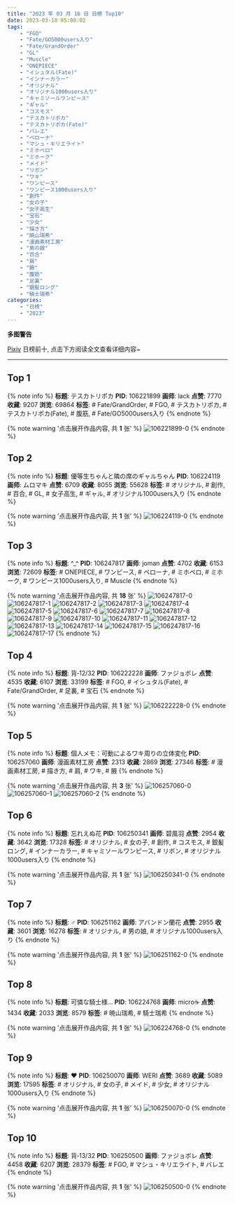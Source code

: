 ```yaml
---
title: "2023 年 03 月 16 日 日榜 Top10"
date: 2023-03-18 05:08:02
tags:
    - "FGO"
    - "Fate/GO5000users入り"
    - "Fate/GrandOrder"
    - "GL"
    - "Muscle"
    - "ONEPIECE"
    - "イシュタル(Fate)"
    - "インナーカラー"
    - "オリジナル"
    - "オリジナル1000users入り"
    - "キャミソールワンピース"
    - "ギャル"
    - "コスモス"
    - "テスカトリポカ"
    - "テスカトリポカ(Fate)"
    - "バレエ"
    - "ペローナ"
    - "マシュ・キリエライト"
    - "ミホペロ"
    - "ミホーク"
    - "メイド"
    - "リボン"
    - "ワキ"
    - "ワンピース"
    - "ワンピース1000users入り"
    - "創作"
    - "女の子"
    - "女子高生"
    - "宝石"
    - "少女"
    - "描き方"
    - "暁山瑞希"
    - "漫画素材工房"
    - "男の娘"
    - "百合"
    - "肩"
    - "腋"
    - "腹筋"
    - "足裏"
    - "銀髪ロング"
    - "騎士瑞希"
categories:
    - "日榜"
    - "2023"
---
```


<i class="fa fa-triangle-exclamation"></i>**多图警告**<i class="fa fa-triangle-exclamation"></i>

[Pixiv](https://www.pixiv.net/) 日榜前十, 点击下方阅读全文查看详细内容~

<!-- more -->

---

## Top 1

{% note info %}
**标题**: テスカトリポカ
**PID**: 106221899 **画师**: lack
**点赞**: 7770 **收藏**: 9207 **浏览**: 69864
**标签**: # Fate/GrandOrder, # FGO, # テスカトリポカ, # テスカトリポカ(Fate), # 腹筋, # Fate/GO5000users入り
{% endnote %}

{% note warning '点击展开作品内容, 共 **1** 张' %}
![106221899-0](https://i.pixiv.re/img-original/img/2023/03/15/00/02/07/106221899_p0.png)
{% endnote %}

## Top 2

{% note info %}
**标题**: 優等生ちゃんと隣の席のギャルちゃん
**PID**: 106224119 **画师**: ムロマキ
**点赞**: 6709 **收藏**: 8055 **浏览**: 55628
**标签**: # オリジナル, # 創作, # 百合, # GL, # 女子高生, # ギャル, # オリジナル1000users入り
{% endnote %}

{% note warning '点击展开作品内容, 共 **1** 张' %}
![106224119-0](https://i.pixiv.re/img-original/img/2023/03/15/01/10/18/106224119_p0.jpg)
{% endnote %}

## Top 3

{% note info %}
**标题**: ^_^
**PID**: 106247817 **画师**: joman
**点赞**: 4702 **收藏**: 6153 **浏览**: 72609
**标签**: # ONEPIECE, # ワンピース, # ペローナ, # ミホペロ, # ミホーク, # ワンピース1000users入り, # Muscle
{% endnote %}

{% note warning '点击展开作品内容, 共 **18** 张' %}
![106247817-0](https://i.pixiv.re/img-original/img/2023/03/15/22/54/03/106247817_p0.png)
![106247817-1](https://i.pixiv.re/img-original/img/2023/03/15/22/54/03/106247817_p1.png)
![106247817-2](https://i.pixiv.re/img-original/img/2023/03/15/22/54/03/106247817_p2.png)
![106247817-3](https://i.pixiv.re/img-original/img/2023/03/15/22/54/03/106247817_p3.png)
![106247817-4](https://i.pixiv.re/img-original/img/2023/03/15/22/54/03/106247817_p4.png)
![106247817-5](https://i.pixiv.re/img-original/img/2023/03/15/22/54/03/106247817_p5.png)
![106247817-6](https://i.pixiv.re/img-original/img/2023/03/15/22/54/03/106247817_p6.png)
![106247817-7](https://i.pixiv.re/img-original/img/2023/03/15/22/54/03/106247817_p7.png)
![106247817-8](https://i.pixiv.re/img-original/img/2023/03/15/22/54/03/106247817_p8.png)
![106247817-9](https://i.pixiv.re/img-original/img/2023/03/15/22/54/03/106247817_p9.png)
![106247817-10](https://i.pixiv.re/img-original/img/2023/03/15/22/54/03/106247817_p10.png)
![106247817-11](https://i.pixiv.re/img-original/img/2023/03/15/22/54/03/106247817_p11.png)
![106247817-12](https://i.pixiv.re/img-original/img/2023/03/15/22/54/03/106247817_p12.png)
![106247817-13](https://i.pixiv.re/img-original/img/2023/03/15/22/54/03/106247817_p13.png)
![106247817-14](https://i.pixiv.re/img-original/img/2023/03/15/22/54/03/106247817_p14.png)
![106247817-15](https://i.pixiv.re/img-original/img/2023/03/15/22/54/03/106247817_p15.png)
![106247817-16](https://i.pixiv.re/img-original/img/2023/03/15/22/54/03/106247817_p16.png)
![106247817-17](https://i.pixiv.re/img-original/img/2023/03/15/22/54/03/106247817_p17.png)
{% endnote %}

## Top 4

{% note info %}
**标题**: 背‐12/32
**PID**: 106222228 **画师**: ファジョボレ
**点赞**: 4535 **收藏**: 6107 **浏览**: 33199
**标签**: # FGO, # イシュタル(Fate), # Fate/GrandOrder, # 足裏, # 宝石
{% endnote %}

{% note warning '点击展开作品内容, 共 **1** 张' %}
![106222228-0](https://i.pixiv.re/img-original/img/2023/03/15/00/08/07/106222228_p0.jpg)
{% endnote %}

## Top 5

{% note info %}
**标题**: 個人メモ：可動によるワキ周りの立体変化
**PID**: 106257060 **画师**: 漫画素材工房
**点赞**: 2313 **收藏**: 2869 **浏览**: 27346
**标签**: # 漫画素材工房, # 描き方, # 肩, # ワキ, # 腋
{% endnote %}

{% note warning '点击展开作品内容, 共 **3** 张' %}
![106257060-0](https://i.pixiv.re/img-original/img/2023/03/16/07/00/10/106257060_p0.jpg)
![106257060-1](https://i.pixiv.re/img-original/img/2023/03/16/07/00/10/106257060_p1.jpg)
![106257060-2](https://i.pixiv.re/img-original/img/2023/03/16/07/00/10/106257060_p2.jpg)
{% endnote %}

## Top 6

{% note info %}
**标题**: 忘れえぬ花
**PID**: 106250341 **画师**: 碧風羽
**点赞**: 2954 **收藏**: 3642 **浏览**: 17328
**标签**: # オリジナル, # 女の子, # 創作, # コスモス, # 銀髪ロング, # インナーカラー, # キャミソールワンピース, # リボン, # オリジナル1000users入り
{% endnote %}

{% note warning '点击展开作品内容, 共 **1** 张' %}
![106250341-0](https://i.pixiv.re/img-original/img/2023/03/16/00/02/20/106250341_p0.jpg)
{% endnote %}

## Top 7

{% note info %}
**标题**: ♂
**PID**: 106251162 **画师**: アバンドン蘭花
**点赞**: 2955 **收藏**: 3601 **浏览**: 16278
**标签**: # オリジナル, # 男の娘, # オリジナル1000users入り
{% endnote %}

{% note warning '点击展开作品内容, 共 **1** 张' %}
![106251162-0](https://i.pixiv.re/img-original/img/2023/03/16/00/23/44/106251162_p0.jpg)
{% endnote %}

## Top 8

{% note info %}
**标题**: 可憐な騎士様...
**PID**: 106224768 **画师**: micro☕
**点赞**: 1434 **收藏**: 2033 **浏览**: 8579
**标签**: # 暁山瑞希, # 騎士瑞希
{% endnote %}

{% note warning '点击展开作品内容, 共 **1** 张' %}
![106224768-0](https://i.pixiv.re/img-original/img/2023/03/15/01/36/43/106224768_p0.jpg)
{% endnote %}

## Top 9

{% note info %}
**标题**: ❤︎
**PID**: 106250070 **画师**: WERI
**点赞**: 3689 **收藏**: 5089 **浏览**: 17595
**标签**: # オリジナル, # 女の子, # メイド, # 少女, # オリジナル1000users入り
{% endnote %}

{% note warning '点击展开作品内容, 共 **1** 张' %}
![106250070-0](https://i.pixiv.re/img-original/img/2023/03/16/00/00/04/106250070_p0.png)
{% endnote %}

## Top 10

{% note info %}
**标题**: 背‐13/32
**PID**: 106250500 **画师**: ファジョボレ
**点赞**: 4458 **收藏**: 6207 **浏览**: 28379
**标签**: # FGO, # マシュ・キリエライト, # バレエ
{% endnote %}

{% note warning '点击展开作品内容, 共 **1** 张' %}
![106250500-0](https://i.pixiv.re/img-original/img/2023/03/16/00/05/17/106250500_p0.jpg)
{% endnote %}
